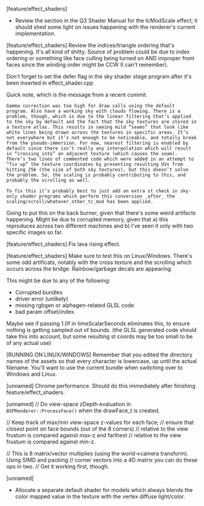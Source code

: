 [feature/effect_shaders]
* Review the section in the Q3 Shader Manual for the tcModScale effect; it should shed some light on issues happening with the 
renderer's current implementation.

[feature/effect_shaders]
Review the indices/triangle ordering that's happening. It's all kind of shitty. Source of problem could be due to index ordering
or something like face culling being turned on AND improper front faces since the winding order might be CCW (I can't remember).

Don't forget to set the defer flag in the sky shader stage program after it's been inserted in effect_shader.cpp

Quick note, which is the message from a recent commit.

```
Gamma correction was too high for draw calls using the default program. Also have a working sky with clouds flowing. There is a problem, though, which is due to the linear filtering that’s applied to the sky by default and the fact that the sky textures are stored in a texture atlas. This results in seeing mild “seams” that look like white lines being drawn across the textures in specific areas. It’s not everywhere but it’s not enough to be noticeable, and totally break from the pseudo-immersion. For now, nearest filtering is enabled by default since there isn’t really any interpolation which will result in “crossing into” an adjacent texture (which causes the seam). There’s two lines of commented code which were added in an attempt to “fix up” the texture coordinates by preventing resulting UVs from hitting 256 (the size of both sky textures), but this doesn’t solve the problem. So, the scaling is probably contributing to this, and probably the scrolling as well. 

To fix this it’s probably best to just add an extra st check in sky-only shader programs which perform this conversion _after_ the scaling/scroll/whatever_other_tc_mod has been applied.
```

Going to put this on the back burner, given that there's some weird artifacts happening. Might be due to
corrupted memory, given that a) this reproduces across two different machines and b) I've seen it only with two
specific images so far.

[feature/effect_shaders]
Fix lava rising effect.

[feature/effect_shaders]
Make sure to test this on Linux/Windows. There's some odd artificats, notably with the cross texture and the scrolling which occurs 
across the bridge. Rainbow/garbage decals are appearing. 

This might be due to any of the following:

- Corrupted bundles
- driver error (unlikely)
- missing rgbgen or alphagen-related GLSL code
- bad param offset/index.

Maybe see if passing 1.0f in timeScalarSeconds eliminates this, to ensure nothing is getting sampled out of bounds. (the GLSL generated code should take this into account, but some resulting
st coords may be too small to be of any actual use)

[RUNNING ON LINUX/WINDOWS]
Remember that you edited the directory names of the assets so that every character is lowercase, up until the actual filename. You'll want to use the current bundle when 
switching over to Windows and Linux.

[unnamed]
Chrome performance. Should do this immediately after finishing feature/effect_shaders.

[unnamed]
// Do view-space zDepth evaluation in `BSPRenderer::ProcessFace()` when the drawFace_t is created.
 	
// Keep track of max/min view-space z-values for each face;
// ensure that closest point on face bounds (out of the 8 corners)
// relative to the view frustum is compared against max-z and farthest
// relative to the view frustum is compared against min-z. 
 
// This is 8 matrix/vector multiplies (using the world->camera transform). Using SIMD and packing
// corner vectors into a 4D matrix you can do these ops in two.
// Get it working first, though.

[unnamed]
* Allocate a separate default shader for models which always blends the color mapped value in the texture with the vertex diffuse light/color.



